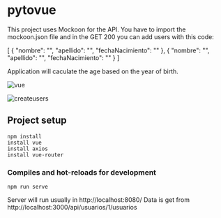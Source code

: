 # pytovue

This project uses Mockoon for the API. You have to import the mockoon.json file and in the GET 200 you can add users with this code:

[
  {
    "nombre": "",
    "apellido": "",
    "fechaNacimiento": ""
  },
  {
    "nombre": "",
    "apellido": "",
    "fechaNacimiento": ""
  }
]

Application will caculate the age based on the year of birth.

![vue](https://adrianalonso.es/wp-content/uploads/2018/01/vue.jpg)


![createusers](https://iili.io/J79a6Lx.jpg)




## Project setup
```
npm install
install vue
install axios
install vue-router
```

### Compiles and hot-reloads for development
```
npm run serve
```
Server will run usually in http://localhost:8080/
Data is get from http://localhost:3000/api/usuarios/1/usuarios

